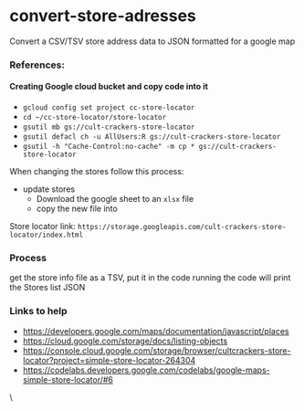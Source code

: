 # convert-store-adresses
Convert a CSV/TSV store address data to JSON formatted for a google map

### References:
#### Creating Google cloud bucket and copy code into it 
- `gcloud config set project cc-store-locator`
- `cd ~/cc-store-locator/store-locator`
- `gsutil mb gs://cult-crackers-store-locator` 
- `gsutil defacl ch -u AllUsers:R gs://cult-crackers-store-locator`
- `gsutil -h "Cache-Control:no-cache" -m cp * gs://cult-crackers-store-locator`

When changing the stores follow this process:
- update stores  
  * Download the google sheet to an `xlsx` file 
  * copy the new file into   

Store locator link: 
`https://storage.googleapis.com/cult-crackers-store-locator/index.html` 

### Process
get the store info file as a TSV, put it in the code 
running the code will print the Stores list JSON 

### Links to help
- https://developers.google.com/maps/documentation/javascript/places 
- https://cloud.google.com/storage/docs/listing-objects 
- https://console.cloud.google.com/storage/browser/cultcrackers-store-locator?project=simple-store-locator-264304 
- https://codelabs.developers.google.com/codelabs/google-maps-simple-store-locator/#6

\